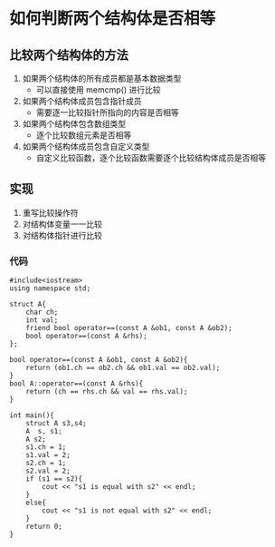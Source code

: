 # 如何判断两个结构体是否相等

## 比较两个结构体的方法
1. 如果两个结构体的所有成员都是基本数据类型
    + 可以直接使用 memcmp() 进行比较
2. 如果两个结构体成员包含指针成员
    + 需要逐一比较指针所指向的内容是否相等
3. 如果两个结构体包含数组类型
    + 逐个比较数组元素是否相等
4. 如果两个结构体成员包含自定义类型
    + 自定义比较函数，逐个比较函数需要逐个比较结构体成员是否相等

## 实现
1. 重写比较操作符
2. 对结构体变量一一比较
3. 对结构体指针进行比较

### 代码
```
#include<iostream>
using namespace std;

struct A{
    char ch;
    int val;
    friend bool operator==(const A &ob1, const A &ob2);
    bool operator==(const A &rhs);
};

bool operator==(const A &ob1, const A &ob2){
    return (ob1.ch == ob2.ch && ob1.val == ob2.val);
}
bool A::operator==(const A &rhs){
    return (ch == rhs.ch && val == rhs.val);
}

int main(){
    struct A s3,s4;
    A  s, s1;
    A s2;
    s1.ch = 1;
    s1.val = 2;
    s2.ch = 1;
    s2.val = 2;
    if (s1 == s2){
        cout << "s1 is equal with s2" << endl;
    }
    else{
        cout << "s1 is not equal with s2" << endl;
    }
    return 0;
}
```



